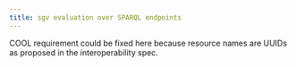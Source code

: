 ```yaml
---
title: sgv evaluation over SPARQL endpoints
---
```

COOL requirement could be fixed here because resource names are UUIDs as proposed in the interoperability spec.
